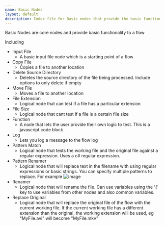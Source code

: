 ```yaml
---
name: Basic Nodes
layout: default
description: Index file for Basic nodes that provide the basic functionality to FileFlows
---
```


Basic Nodes are core nodes and provide basic functionality to a flow

Including
* Input File
  * A basic input file node which is a starting point of a flow
* Copy File
  * Copies a file to another location
* Delete Source Directory
  * Deletes the source directory of the file being processed.  Include options to only delete if empty
* Move File
  * Moves a file to another location
* File Extension
  * Logical node that can test if a file has a particular extension
* File Size
  * Logical node that cant test if a file is a certain file size
* Function
  * A node that lets the user provide their own logic to test.  This is a javascript code block
* Log
  * Lets you log a message to the flow log
* Pattern Match
  * Logical node that tests the working file and the original file against a regular expression.   Uses a c# regular expression.
* Pattern Renamer
  * Logical node that will replace text in the filename with using regular expressions or basic strings.  You can specify multiple patterns to replace. For example 
![image](https://user-images.githubusercontent.com/958400/143516676-9a41524d-bcef-4430-9745-34c9ebf45ac9.png)
* Renamer 
  * Logical node that will rename the file.  Can use variables using the '{' key to use variables from other nodes and also common variables. 
* Replace Original
  * Logical node that will replace the original file of the flow with the current working file.  If the current working file has a different extension than the original, the working extension will be used, eg "MyFile.avi" will become "MyFile.mkv"